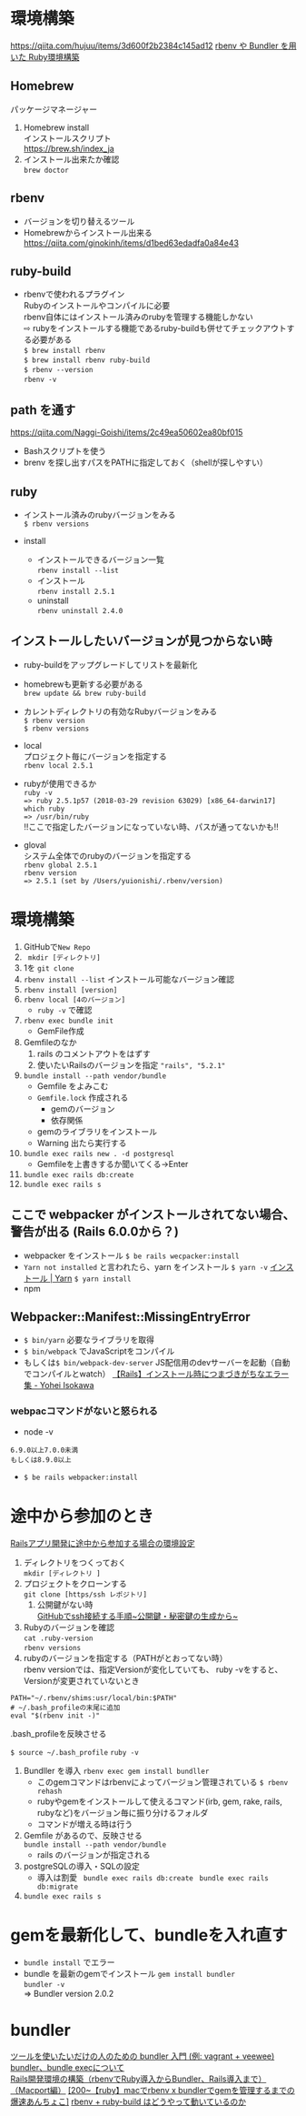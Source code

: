 # 環境構築
https://qiita.com/hujuu/items/3d600f2b2384c145ad12
[rbenv や Bundler を用いた Ruby環境構築](https://qiita.com/HayneRyo/items/d493a2b3cec2322f167c)

## Homebrew
パッケージマネージャー
1. Homebrew install  
インストールスクリプト  
https://brew.sh/index_ja  
1. インストール出来たか確認  
`brew doctor`


## rbenv
- バージョンを切り替えるツール
- Homebrewからインストール出来る  
https://qiita.com/ginokinh/items/d1bed63edadfa0a84e43


## ruby-build 
- rbenvで使われるプラグイン  
  Rubyのインストールやコンパイルに必要  
  rbenv自体にはインストール済みのrubyを管理する機能しかない  
  ⇨ rubyをインストールする機能であるruby-buildも併せてチェックアウトする必要がある  
`$ brew install rbenv`   
`$ brew install rbenv ruby-build`  
`$ rbenv --version`  
`rbenv -v`  


## path を通す
https://qiita.com/Naggi-Goishi/items/2c49ea50602ea80bf015  
- Bashスクリプトを使う  
- brenv を探し出すパスをPATHに指定しておく（shellが探しやすい）


## ruby
- インストール済みのrubyバージョンをみる  
`$ rbenv versions`

- install  
    - インストールできるバージョン一覧  
    `rbenv install --list`  
    - インストール  
    `rbenv install 2.5.1`
    - uninstall  
        `rbenv uninstall 2.4.0`


## インストールしたいバージョンが見つからない時
- ruby-buildをアップグレードしてリストを最新化
- homebrewも更新する必要がある  
`brew update && brew ruby-build`  


- カレントディレクトリの有効なRubyバージョンをみる  
`$ rbenv version`  
`$ rbenv versions`  

- local  
プロジェクト毎にバージョンを指定する  
`rbenv local 2.5.1`

- rubyが使用できるか  
`ruby -v`   
`=> ruby 2.5.1p57 (2018-03-29 revision 63029) [x86_64-darwin17]`  
`which ruby`  
`=> /usr/bin/ruby`  
!!ここで指定したバージョンになっていない時、パスが通ってないかも!!

- gloval  
システム全体でのrubyのバージョンを指定する  
`rbenv global 2.5.1`  
`rbenv version`  
`=> 2.5.1 (set by /Users/yuionishi/.rbenv/version)`


# 環境構築
1. GitHubで`New Repo`
1. ` mkdir [ディレクトリ]`
1. 1を `git clone`
1. `rbenv install --list`
 インストール可能なバージョン確認
1. `rbenv install [version]`
1. `rbenv local [4のバージョン]`
    - `ruby -v` で確認
1. `rbenv exec bundle init`
    - GemFile作成
1. Gemfileのなか
    1. rails のコメントアウトをはずす
    1. 使いたいRailsのバージョンを指定
    `"rails", "5.2.1"`
1. `bundle install --path vendor/bundle`
    - Gemfile をよみこむ
    - `Gemfile.lock` 作成される
        - gemのバージョン
        - 依存関係
    - gemのライブラリをインストール
    - Warning 出たら実行する
1. `bundle exec rails new . -d postgresql`
    - Gemfileを上書きするか聞いてくる→Enter
1. `bundle exec rails db:create`
1. `bundle exec rails s`

## ここで webpacker がインストールされてない場合、警告が出る (Rails 6.0.0から？)
- webpacker をインストール
`$ be rails wecpacker:install`
- `Yarn not installed` と言われたら、yarn をインストール
`$ yarn -v`
[インストール | Yarn](https://yarnpkg.com/lang/ja/docs/install/#mac-stable)
`$ yarn install`
- npm

## Webpacker::Manifest::MissingEntryError 
- `$ bin/yarn` 必要なライブラリを取得
- `$ bin/webpack` でJavaScriptをコンパイル
- もしくは`$ bin/webpack-dev-server` JS配信用のdevサーバーを起動（自動でコンパイルとwatch）
[【Rails】インストール時につまづきがちなエラー集 - Yohei Isokawa](https://blog.yuhiisk.com/archive/2018/04/24/rails-error-collection.html)
### webpacコマンドがないと怒られる
- node -v 
```
6.9.0以上7.0.0未満
もしくは8.9.0以上
```
- `$ be rails webpacker:install`



# 途中から参加のとき
[Railsアプリ開発に途中から参加する場合の環境設定](https://qiita.com/yh2020/items/efd888854acf89af5ca7)
1. ディレクトリをつくっておく  
`mkdir [ディレクトリ ]`
1. プロジェクトをクローンする  
    `git clone [https/ssh レポジトリ]`
    1. 公開鍵がない時  
    [GitHubでssh接続する手順~公開鍵・秘密鍵の生成から~](https://qiita.com/shizuma/items/2b2f873a0034839e47ce)
1. Rubyのバージョンを確認  
    `cat .ruby-version `  
    `rbenv versions  `
1. rubyのバージョンを指定する（PATHがとおってない時）  
rbenv versionでは、指定Versionが変化していても、
ruby -vをすると、Versionが変更されていないとき
```
PATH="~/.rbenv/shims:usr/local/bin:$PATH"
# ~/.bash_profileの末尾に追加
eval "$(rbenv init -)"
```
.bash_profileを反映させる

`$ source ~/.bash_profile`
    `ruby -v`
1. Bundller を導入
    `rbenv exec gem install bundller`  
    - このgemコマンドはrbenvによってバージョン管理されている
    `$ rbenv rehash`
    - rubyやgemをインストールして使えるコマンド(irb, gem, rake, rails, rubyなど)をバージョン毎に振り分けるフォルダ
    - コマンドが増える時は行う
1. Gemfile があるので、反映させる  
`bundle install --path vendor/bundle`
    - rails のバージョンが指定される  
1. postgreSQLの導入・SQLの設定
    - 導入は割愛
    ` bundle exec rails db:create`
    ` bundle exec rails db:migrate`
1. `bundle exec rails s`

# gemを最新化して、bundleを入れ直す
- `bundle install` でエラー
- bundle を最新のgemでインストール
`gem install bundler`  
`bundler -v`  
=> Bundler version 2.0.2


# bundler
[ツールを使いたいだけの人のための bundler 入門 (例: vagrant + veewee)](https://qiita.com/znz/items/5471e5826fde29fa9a80)  
[bundler、bundle execについて](https://qiita.com/dawn_628/items/1821d4eef22b9f45eea8)  
[Rails開発環境の構築（rbenvでRuby導入からBundler、Rails導入まで）（Macport編）](https://qiita.com/emadurandal/items/a60886152a4c99ce1017#gem%E3%81%AE%E3%82%A4%E3%83%B3%E3%82%B9%E3%83%88%E3%83%BC%E3%83%AB%E5%85%88%E3%81%AE%E5%88%A4%E6%96%ADruby%E7%92%B0%E5%A2%83%E4%B8%8B-or-bundler%E3%81%A7%E3%81%AE%E3%83%AD%E3%83%BC%E3%82%AB%E3%83%AB%E3%82%A4%E3%83%B3%E3%82%B9%E3%83%88%E3%83%BC%E3%83%AB%E3%81%AB%E3%81%A4%E3%81%84%E3%81%A6)
[[200~【ruby】macでrbenv x bundlerでgemを管理するまでの爆速あんちょこ]](https://tweeeety.hateblo.jp/entry/2018/06/06/205641)
[rbenv + ruby-build はどうやって動いているのか](https://takatoshiono.hatenablog.com/entry/2015/01/09/012040)


